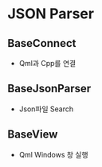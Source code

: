 # JSON Parser #

## BaseConnect ##
 - Qml과 Cpp를 연결

## BaseJsonParser ##
 - Json파일 Search

## BaseView ##
 - Qml Windows 창 실행
